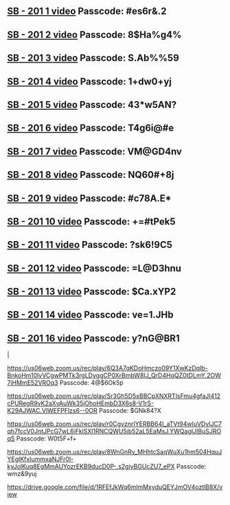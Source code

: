 [SB - 201 1 video](https://us06web.zoom.us/rec/play/SN7FxMDAv9a_b-obYBFA57apNjfMiN95OEbp1F3LUizzxjm760rZwEve96_D0PmWjGmS50k9FVrrSjQv.74SIoKtA1P_2mTOT)
Passcode: #es6r&.2
-------------


[SB - 201 2 video](https://us06web.zoom.us/rec/play/5xnFMTyx6jdBccG-OAniR-EkNQ_ksCGqpTBq5t9pjg_gzHpjTNOqjk_qqecyoA0Y3DokIiTynSGn3h_A.BJCniII5o46qwOnc) 
Passcode: 8$Ha%g4%
-------------



[SB - 201 3 video](https://us06web.zoom.us/rec/play/Xw58twdOMgCS3riZ11hLpTGzrRhZ5eFwwFm-CbwPfPqxvbnXrNSrV7LfdDTKKJfAibV5BKWEz7JJv7qv.oAfTxeXQOWN7awXj) 
Passcode: S.Ab%%59
-------------



[SB - 201 4 video](https://us06web.zoom.us/rec/play/V70gAWQFCGToJXs4hHNDE-1zUr__FMSWiJWqV8ugNAS4YNCMKRbRjSMhB6aIbwbPfrYjxlb0lZhx3tpB.YRlOGYKgh3TYWOEe) 
Passcode: 1+dw0+yj
-------------



[SB - 201 5 video](https://us06web.zoom.us/rec/play/c5bLGIrzqy5YlKgr-lj0-zRaRoT-aRNL87iy27FHdu16Ur9VPb2xtfOol8FxUpAz8SkZz2SVjnPkX1DX.7PCnnvlXO_DSoDzp)
Passcode: 43*w5AN?
-------------


[SB - 201 6 video](https://us06web.zoom.us/rec/play/DULE3aRfP_tOVVkz9WbPa4vSk7PwPOkiNaylUZHN3qrlRh1_dC4f8LWlHFIKeYsN1IREbPOvfHUVGc5m.vdaooiXsDEMgOIbZ)
Passcode: T4g6i@#e
-------------


[SB - 201 7 video](https://us06web.zoom.us/rec/play/5dWRi_UGqgy8VKI-QMFfZSOTR9SeG7aj1bZOIRK4GCybj83He89nychRiIbLKfcAher8a2SnhOlCTSPZ.oQ4eEHe2OAAbkp64)
Passcode: VM@GD4nv
-------------


[SB - 201 8 video](https://us06web.zoom.us/rec/play/BeZZ1DdcNCu7hAv8wcOAHS5c3c6v-G8gn2ktXxD3PBOd4gnVFu3b2bUJgoCbbQJCT2wgnDyU18c7v56S.SYxiQcC9gqjTgFfi)
Passcode: NQ60#+8j
-------------


[SB - 201 9 video](https://us06web.zoom.us/rec/play/FUxtb-ttEVqUTa0wpq-Hzx7AUpGtXPUxJX3DrbH2KMR9UztCdhKtsKtArlAeM0LSVOd9_YtW6nC1nRA.zZCh0DEkT1nXXUSF)
Passcode: #c78A.E*
-------------


[SB - 201 10 video](https://us06web.zoom.us/rec/play/csqPlG1Xv0OaQKBPXrAJxqJVLnQlOXoZnHlYWVMe6SlyFCgha7BsrQrR2yv6ogwZCNygfmLL1ZlmgHNg.9v5gmVoaB9ZhvM70)
Passcode: +=#tPek5
--------------


[SB - 201 11 video](https://us06web.zoom.us/rec/play/OrDHh-z_xXVDNXDJZRIBj5wb629HYwd-0ShI4GYyGIGQDlUmgeT4EYwjQf5fjqIxVkeNMeLTaoMMNuFt.MpzSXpSsFud5Zor0)
Passcode: ?sk6!9C5
--------------


[SB - 201 12 video](https://us06web.zoom.us/rec/play/YmEsm2Z9w0f2gNdiDxVjFUFqv41iHm_nuy4saAr3Kaf_t6NWN5m5gwDUANpBDysLGQKJiR8R3WT7EQXJ.E9CZnAX1Tnj8tFC5)
Passcode: =L@D3hnu
--------------


[SB - 201 13 video](https://us06web.zoom.us/rec/play/0YNHBKWPb3J1sfFN3Lf9FOanoiC2sLRFUrcRFCQMy99LYNNO0-e-WNTNvrvVXQodnmrU0YVlPxch5YyA.MjzECH_AZMdDMeX1)
Passcode: $Ca.xYP2
--------------


[SB - 201 14 video](https://us06web.zoom.us/rec/play/CVnAPKMltj_XkSONXPtAQ3FYnsFK16xf-8kDgu7pbdh1HTahnUDyNgJkkEbDv5It1z-U5ltB5wbq7Ya-.cNPrYhCzRLKZEfeK)
Passcode: ve=1.JHb
--------------


[SB - 201 16 video](https://us06web.zoom.us/rec/play/AIRHeev1lGfPIQmyw9ST9tpUT2Uek2ses1rhvgoqCDyxpUC3Ny4s1knF5qYTDQgMpKAVWaEswZYXvoex.qlKXNNzJUFKd4jan)
Passcode: y?nG@BR1
--------------


|

https://us06web.zoom.us/rec/play/6Q3A7qKDoHmczo09Y1XwKzDqIb-BnkoHm10lvVCgwPMTk3rgLDyggCP0XrBmbW8IJ_QrD4HqQZ0tDLmY.2OW7iHMmE52VROq3
Passcode: 4@$6Ok5p


https://us06web.zoom.us/rec/play/Sr3Gh5D5xBBCpXNXRTlsFmu4gfaJI412cPURegR9vK2aXvAuWk35jOhoHEmbD3X6s8-V1rS-K29AJWAC.VlWEFPFlzs6--0OR
Passcode: $GNk84?X

https://us06web.zoom.us/rec/play/r0CgvznrIYERBB64I_aTVt94wluVDvIJC7qh7fccV0JntJPcG7wL6iFklSXl1RNCQWU5ib52aL5EaMsJ.YWQagIJlBuSJROqS
Passcode: W0t5F+f+

https://us06web.zoom.us/rec/play/8WnGnRv_MHhtcSaqWuXu1hm504HquJYEglKfxIummxaNJFr0l-kyJolKuq8EgMmAUYozrEKB9ducD0P-.s2gjyBGUcZU7_ePX
Passcode: wmz&9yuj

https://drive.google.com/file/d/1RFEfJkWq6mlmMxyduQEYJmOV4oztlB8X/view



















